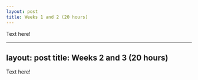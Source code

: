 ```yaml
---
layout: post
title: Weeks 1 and 2 (20 hours)
---
```


Text here!

---
layout: post
title: Weeks 2 and 3 (20 hours)
---

Text here!
